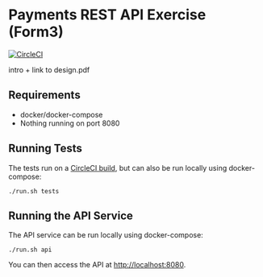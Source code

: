 # Payments REST API Exercise (Form3)
[![CircleCI](https://circleci.com/gh/liamg/form3-test-payments-api.svg?style=svg)](https://circleci.com/gh/liamg/form3-test-payments-api)

intro + link to design.pdf

## Requirements

- docker/docker-compose
- Nothing running on port 8080

## Running Tests

The tests run on a [CircleCI build](https://circleci.com/gh/liamg/form3-test-payments-api), but can also be run locally using docker-compose:

```
./run.sh tests
```

## Running the API Service

The API service can be run locally using docker-compose:

```
./run.sh api
```

You can then access the API at [http://localhost:8080](http://localhost:8080).


